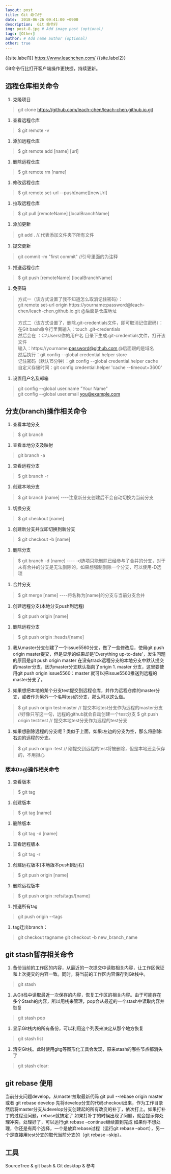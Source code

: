 ```yaml
---
layout: post
title: Git 命令行
date:  2018-06-26 09:41:00 +0900  
description:  Git 命令行
img: post-8.jpg # Add image post (optional)
tags: [Other]
author: # Add name author (optional)
other: true
---
```


{{site.label1}} <a href="https://www.leachchen.com/" target="\_blank">https://www.leachchen.com/</a> {{site.label2}}

Git命令行比打开客户端操作更快捷，持续更新。


## 远程仓库相关命令 ##

1. 克隆项目
>git clone https://github.com/leach-chen/leach-chen.github.io.git

1. 查看远程仓库
>$ git remote -v

1. 添加远程仓库
>$ git remote add [name] [url]

1. 删除远程仓库
>$ git remote rm [name]

1. 修改远程仓库
>$ git remote set-url --push[name][newUrl]

1. 拉取远程仓库
>$ git pull [remoteName] [localBranchName]

1. 添加更新
>git add .  //.代表添加文件夹下所有文件

1. 提交更新
>git commit -m "first commit" //引号里面的为注释

1. 推送远程仓库
>$ git push [remoteName] [localBranchName]

1. <a href="https://www.jianshu.com/p/7182b2faab84" style="text-decoration: none;" target="\_blank"  title="">免密码</a>
>方式一（该方式设置了我不知道怎么取消记住密码）：<br>
git remote set-url origin https://yourname:password@leach-chen/leach-chen.github.io.git @后面是仓库地址<br> <br>
>方式二（该方式设置了，删除.git-credentials文件，即可取消记住密码）：<br>
 在Git bash命令行里面输入：touch .git-credentials <br>
 然后会在 ：C:\Users\你的用户名 目录下生成.git-credentials文件，打开该文件 <br>
 输入：https://yourname:password@github.com,@后面跟的是域名<br>
 然后执行：git config --global credential.helper store <br>
 记住密码（默认15分钟）：git config --global credential.helper cache <br>
 自定义存储时间：git config credential.helper 'cache --timeout=3600' <br>

1. 设置用户名及邮箱
>git config --global user.name "Your Name" <br>
>git config --global user.email you@example.com


## 分支(branch)操作相关命令 ##

1. 查看本地分支
>$ git branch

1. 查看本地分支及映射
>git branch -a

1. 查看远程分支
>$ git branch -r

1. 创建本地分支
>$ git branch [name] ----注意新分支创建后不会自动切换为当前分支

1. 切换分支
>$ git checkout [name]

1. 创建新分支并立即切换到新分支
>$ git checkout -b [name]

1. 删除分支
>$ git branch -d [name] ---- -d选项只能删除已经参与了合并的分支，对于未有合并的分支是无法删除的。如果想强制删除一个分支，可以使用-D选项

1. 合并分支
>$ git merge [name] ----将名称为[name]的分支与当前分支合并

1. 创建远程分支(本地分支push到远程)
>$ git push origin [name]

1. 删除远程分支
>$ git push origin :heads/[name]

1. 我从master分支创建了一个issue5560分支，做了一些修改后，使用git push origin master提交，但是显示的结果却是'Everything up-to-date'，发生问题的原因是git push origin master 在没有track远程分支的本地分支中默认提交的master分支，因为master分支默认指向了origin 1. master 分支，这里要使用git push origin issue5560：master 就可以把issue5560推送到远程的master分支了。

1. 如果想把本地的某个分支test提交到远程仓库，并作为远程仓库的master分支，或者作为另外一个名叫test的分支，那么可以这么做。
>$ git push origin test:master // 提交本地test分支作为远程的master分支 //好像只写这一句，远程的github就会自动创建一个test分支
>$ git push origin test:test // 提交本地test分支作为远程的test分支

1. 如果想删除远程的分支呢？类似于上面，如果:左边的分支为空，那么将删除:右边的远程的分支。
>$ git push origin :test // 刚提交到远程的test将被删除，但是本地还会保存的，不用担心


### 版本(tag)操作相关命令 ###

1. 查看版本
>$ git tag

1. 创建版本
>$ git tag [name]

1. 删除版本
>$ git tag -d [name]

1. 查看远程版本
>$ git tag -r

1. 创建远程版本(本地版本push到远程)
>$ git push origin [name]

1. 删除远程版本
>$ git push origin :refs/tags/[name]

1. 推送所有tag
>git push origin --tags

1. tag迁出branch：
>git checkout tagname
>git checkout -b new_branch_name

## git stash暂存相关命令 ##

1. 备份当前的工作区的内容，从最近的一次提交中读取相关内容，让工作区保证和上次提交的内容一致。同时，将当前的工作区内容保存到Git栈中。
>git stash

1. 从Git栈中读取最近一次保存的内容，恢复工作区的相关内容。由于可能存在多个Stash的内容，所以用栈来管理，pop会从最近的一个stash中读取内容并恢复
>git stash pop

1. 显示Git栈内的所有备份，可以利用这个列表来决定从那个地方恢复
>git stash list

1. 清空Git栈。此时使用gitg等图形化工具会发现，原来stash的哪些节点都消失了
>git stash clear:



## git rebase 使用 ##

当前分支问题develop，从master拉取最新代码
git pull --rebase origin master 或者 git rebase develop
先将develop分支的代码checkout出来，作为工作目录
然后将master分支从develop分支创建起的所有改变的补丁，依次打上。如果打补丁的过程没问题，rebase就搞定了
如果打补丁的时候出现了问题，就会提示你处理冲突。处理好了，可以运行git rebase –continue继续直到完成
如果你不想处理，你还是有两个选择，一个是放弃rebase过程（运行git rebase –abort），另一个是直接用test分支的取代当前分支的（git rebase –skip）。



## 工具 ##

SourceTree & git bash & Git desktop & <a href="https://www.cnblogs.com/hubcarl/p/4208144.html" style="text-decoration: none;" target="\_blank"  title="">参考</a>
